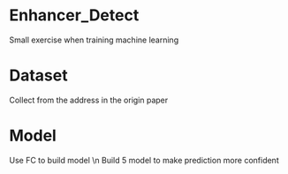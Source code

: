 # Enhancer_Detect
Small exercise when training machine learning
# Dataset
Collect from the address in the origin paper
# Model
Use FC to build model \n
Build 5 model to make prediction more confident
